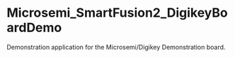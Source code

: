 # Microsemi_SmartFusion2_DigikeyBoardDemo
Demonstration application for the Microsemi/Digikey Demonstration board.

